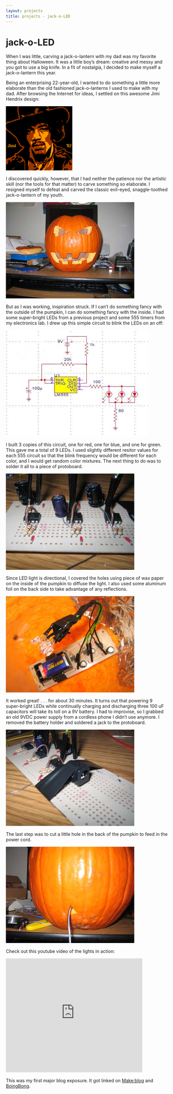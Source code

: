 ```yaml
---
layout: projects
title: projects - jack-o-LED
---
```


jack-o-LED
==========

When I was little, carving a jack-o-lantern with my dad was my favorite thing about Halloween. It was a little boy’s dream: creative and messy and you got to use a big knife. In a fit of nostalgia, I decided to make myself a jack-o-lantern this year.

Being an enterprising 22-year-old, I wanted to do something a little more elaborate than the old fashioned jack-o-lanterns I used to make with my dad. After browsing the Internet for ideas, I settled on this awesome Jimi Hendrix design:

![hendrix](/images/hendrix.gif)

I discovered quickly, however, that I had neither the patience nor the artistic skill (nor the tools for that matter) to carve something so elaborate. I resigned myself to defeat and carved the classic evil-eyed, snaggle-toothed jack-o-lantern of my youth.

![carving](/images/carving.jpg)

But as I was working, inspiration struck. If I can’t do something fancy with the outside of the pumpkin, I can do something fancy with the inside. I had some super-bright LEDs from a previous project and some 555 timers from my electronics lab. I drew up this simple circuit to blink the LEDs on an off:

![circuit](/images/circuit.jpg)

I built 3 copies of this circuit, one for red, one for blue, and one for green. This gave me a total of 9 LEDs. I used slightly different resitor values for each 555 circuit so that the blink frequency would be different for each color, and I would get random color mixtures. The next thing to do was to solder it all to a piece of protoboard.

![board](/images/board.jpg)

Since LED light is directional, I covered the holes using piece of wax paper on the inside of the pumpkin to diffuse the light. I also used some aluminum foil on the back side to take advantage of any reflections.

![leds](/images/leds.jpg)

It worked great! . . . for about 30 minutes. It turns out that powering 9 super-bright LEDs while continually charging and discharging three 100 uF capacitors will take its toll on a 9V battery. I had to improvise, so I grabbed an old 9VDC power supply from a cordless phone I didn’t use anymore. I removed the battery holder and soldered a jack to the protoboard.

![recept](/images/recept.jpg)

The last step was to cut a little hole in the back of the pumpkin to feed in the power cord.

![wire](/images/wire.jpg)

Check out this youtube video of the lights in action:

<object classid="clsid:d27cdb6e-ae6d-11cf-96b8-444553540000" width="425" height="355" codebase="http://download.macromedia.com/pub/shockwave/cabs/flash/swflash.cab#version=6,0,40,0"><param name="wmode" value="transparent" /><param name="src" value="http://www.youtube.com/v/RkeR1c7RJ_M&amp;hl=en" /><embed type="application/x-shockwave-flash" width="425" height="355" src="http://www.youtube.com/v/RkeR1c7RJ_M&amp;hl=en" wmode="transparent"></embed></object>

This was my first major blog exposure. It got linked on [Make:blog](http://blog.makezine.com/archive/2006/10/the-jackoled.html) and [BoingBong](http://www.boingboing.net/2005/10/28/multicoloredled-jack.html).
